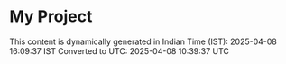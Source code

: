# My Project

This content is dynamically generated in Indian Time (IST): 2025-04-08 16:09:37 IST
Converted to UTC: 2025-04-08 10:39:37 UTC
